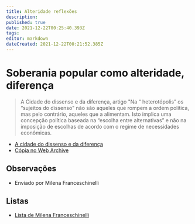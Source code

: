 ```yaml
---
title: Alteridade reflexões
description: 
published: true
date: 2021-12-22T00:25:40.393Z
tags: 
editor: markdown
dateCreated: 2021-12-22T00:21:52.385Z
---
```


# Soberania popular como alteridade, diferença

> A Cidade do dissenso e da diferença, artigo "Na
“ heterotópolis” os “sujeitos do dissenso" não são aqueles que rompem a ordem
política, mas pelo contrário, aqueles que a alimentam. Isto implica uma
concepção política baseada na “escolha entre alternativas” e não na imposição de
escolhas de acordo com o regime de necessidades econômicas.

 - [A cidade do dissenso e da diferença](https://www.researchgate.net/publication/319921751_A_Cidade_do_dissenso_e_da_diferenca/fulltext/59c1d1600f7e9b21a8266595/A-Cidade-do-dissenso-e-da-diferenca.pdf)
 - [Cópia no Web Archive](https://ia601505.us.archive.org/19/items/a-cidade-do-dissenso-e-da-diferenca/A_Cidade_do_dissenso_e_da_diferenca.pdf)

## Observações

- Enviado por Milena Franceschinelli

## Listas
- [Lista de Milena Franceschinelli](/listas/milena-franceschinelli)